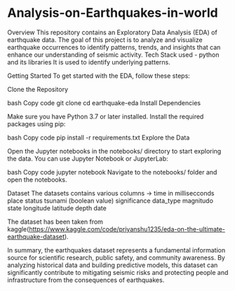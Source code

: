 # Analysis-on-Earthquakes-in-world


Overview
This repository contains an Exploratory Data Analysis (EDA) of earthquake data. The goal of this project is to analyze and visualize earthquake occurrences to identify patterns, trends, and insights that can enhance our understanding of seismic activity. Tech Stack used - python and its libraries It is used to identify underlying patterns.

Getting Started
To get started with the EDA, follow these steps:

Clone the Repository

bash Copy code git clone cd earthquake-eda Install Dependencies

Make sure you have Python 3.7 or later installed. Install the required packages using pip:

bash Copy code pip install -r requirements.txt Explore the Data

Open the Jupyter notebooks in the notebooks/ directory to start exploring the data. You can use Jupyter Notebook or JupyterLab:

bash Copy code jupyter notebook Navigate to the notebooks/ folder and open the notebooks.

Dataset
The datasets contains various columns -> time in millisecconds place status tsunami (boolean value) significance data_type magnitudo state longitude latitude depth date

The dataset has been taken from kaggle(https://www.kaggle.com/code/priyanshu1235/eda-on-the-ultimate-earthquake-dataset).

In summary, the earthquakes dataset represents a fundamental information source for scientific research, public safety, and community awareness. By analyzing historical data and building predictive models, this dataset can significantly contribute to mitigating seismic risks and protecting people and infrastructure from the consequences of earthquakes.  
